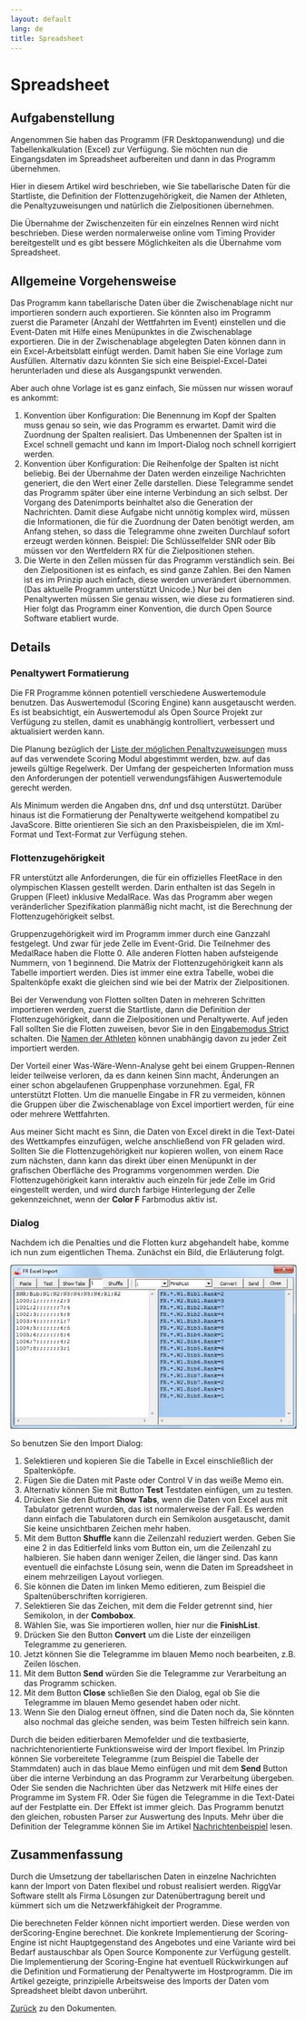 ```yaml
---
layout: default
lang: de
title: Spreadsheet
---
```


# Spreadsheet

## Aufgabenstellung

Angenommen Sie haben das Programm (FR Desktopanwendung) und die
Tabellenkalkulation (Excel) zur Verfügung. Sie möchten nun die Eingangsdaten im
Spreadsheet aufbereiten und dann in das Programm übernehmen.

Hier in diesem Artikel wird beschrieben, wie Sie tabellarische Daten für die
Startliste, die Definition der Flottenzugehörigkeit, die Namen der Athleten, die
Penaltyzuweisungen und natürlich die Zielpositionen übernehmen.

Die Übernahme der Zwischenzeiten für ein einzelnes Rennen wird nicht
beschrieben. Diese werden normalerweise online vom Timing Provider bereitgestellt
und es gibt bessere Möglichkeiten als die Übernahme vom Spreadsheet.

## Allgemeine Vorgehensweise

Das Programm kann tabellarische Daten über die Zwischenablage nicht nur
importieren sondern auch exportieren. Sie könnten also im Programm zuerst die
Parameter (Anzahl der Wettfahrten im Event) einstellen und die Event-Daten mit
Hilfe eines Menüpunktes in die Zwischenablage exportieren. Die in der
Zwischenablage abgelegten Daten können dann in ein Excel-Arbeitsblatt einfügt
werden. Damit haben Sie eine Vorlage zum Ausfüllen. Alternativ dazu könnten Sie
sich eine Beispiel-Excel-Datei herunterladen und diese als Ausgangspunkt
verwenden.

Aber auch ohne Vorlage ist es ganz einfach, Sie müssen nur wissen worauf es ankommt:

1. Konvention über Konfiguration: Die Benennung im Kopf der Spalten muss genau
so sein, wie das Programm es erwartet. Damit wird die Zuordnung der Spalten
realisiert. Das Umbenennen der Spalten ist in Excel schnell gemacht und kann im
Import-Dialog noch schnell korrigiert werden.
1. Konvention über Konfiguration: Die Reihenfolge der Spalten ist nicht
beliebig. Bei der Übernahme der Daten werden einzeilige Nachrichten generiert,
die den Wert einer Zelle darstellen. Diese Telegramme sendet das Programm später
über eine interne Verbindung an sich selbst. Der Vorgang des Datenimports
beinhaltet also die Generation der Nachrichten. Damit diese Aufgabe nicht
unnötig komplex wird, müssen die Informationen, die für die Zuordnung der Daten
benötigt werden, am Anfang stehen, so dass die Telegramme ohne zweiten Durchlauf
sofort erzeugt werden können. Beispiel: Die Schlüsselfelder SNR oder Bib müssen
vor den Wertfeldern RX für die Zielpositionen stehen.
1. Die Werte in den Zellen müssen für das Programm verständlich sein. Bei den
Zielpositionen ist es einfach, es sind ganze Zahlen. Bei den Namen ist es im
Prinzip auch einfach, diese werden unverändert übernommen. (Das aktuelle
Programm unterstützt Unicode.) Nur bei den Penaltywerten müssen Sie genau
wissen, wie diese zu formatieren sind. Hier folgt das Programm einer Konvention,
die durch Open Source Software etabliert wurde.

## Details

### Penaltywert Formatierung

Die FR Programme können potentiell verschiedene Auswertemodule benutzen. Das
Auswertemodul (Scoring Engine) kann ausgetauscht werden. Es ist beabsichtigt,
ein Auswertemodul als Open Source Projekt zur Verfügung zu stellen, damit es
unabhängig kontrolliert, verbessert und aktualisiert werden kann.

Die Planung bezüglich der [Liste der möglichen Penaltyzuweisungen](doc-supported-penalties.html) muss
auf das verwendete Scoring Modul abgestimmt werden,
bzw. auf das jeweils gültige Regelwerk.
Der Umfang der gespeicherten Information muss den Anforderungen der potentiell verwendungsfähigen Auswertemodule gerecht werden.

Als Minimum werden die Angaben dns, dnf und dsq unterstützt. Darüber hinaus
ist die Formatierung der Penaltywerte weitgehend kompatibel zu JavaScore. Bitte
orientieren Sie sich an den Praxisbeispielen, die im Xml-Format und Text-Format
zur Verfügung stehen.

### Flottenzugehörigkeit

FR unterstützt alle Anforderungen, die für ein offizielles FleetRace in den
olympischen Klassen gestellt werden. Darin enthalten ist das Segeln in Gruppen
(Fleet) inklusive MedalRace. Was das Programm aber wegen veränderlicher
Spezifikation planmäßig nicht macht, ist die Berechnung der Flottenzugehörigkeit
selbst.

Gruppenzugehörigkeit wird im Programm immer durch eine Ganzzahl festgelegt.
Und zwar für jede Zelle im Event-Grid. Die Teilnehmer des MedalRace haben die
Flotte 0. Alle anderen Flotten haben aufsteigende Nummern, von 1 beginnend. Die
Matrix der Flottenzugehörigkeit kann als Tabelle importiert werden. Dies ist
immer eine extra Tabelle, wobei die Spaltenköpfe exakt die gleichen sind wie bei
der Matrix der Zielpositionen.

Bei der Verwendung von Flotten sollten Daten in mehreren Schritten
importieren werden, zuerst die Startliste, dann die Definition der
Flottenzugehörigkeit, dann die Zielpositionen und Penaltywerte. Auf jeden Fall
sollten Sie die Flotten zuweisen, bevor Sie in den [Eingabemodus Strict](doc-input-mode.html) schalten.
Die [Namen der Athleten](doc-entry-names.html) können unabhängig davon zu jeder Zeit importiert werden.

Der Vorteil einer Was-Wäre-Wenn-Analyse geht bei einem Gruppen-Rennen
leider teilweise verloren, da es dann keinen Sinn macht, Änderungen an einer
schon abgelaufenen Gruppenphase vorzunehmen. Egal, FR unterstützt Flotten.
Um die manuelle Eingabe in FR zu vermeiden, können die Gruppen über die
Zwischenablage von Excel importiert werden, für eine oder mehrere
Wettfahrten.

Aus meiner Sicht macht es Sinn, die Daten von Excel direkt in die Text-Datei
des Wettkampfes einzufügen, welche anschließend von FR geladen wird. Sollten Sie
die Flottenzugehörigkeit nur kopieren wollen, von einem Race zum nächsten, dann
kann das direkt über einen Menüpunkt in der grafischen Oberfläche des Programms
vorgenommen werden. Die Flottenzugehörigkeit kann interaktiv auch einzeln für
jede Zelle im Grid eingestellt werden, und wird durch farbige Hinterlegung der
Zelle gekennzeichnet, wenn der **Color F** Farbmodus aktiv ist.

### Dialog

Nachdem ich die Penalties und die Flotten kurz abgehandelt habe, 
komme ich nun zum eigentlichen Thema. 
Zunächst ein Bild, die Erläuterung folgt.

![Screenshot vom FR spreadsheet data import dialog](../images/FR-Excel-Import.png)

So benutzen Sie den Import Dialog:

1. Selektieren und kopieren Sie die Tabelle in Excel einschließlich der Spaltenköpfe.
1. Fügen Sie die Daten mit Paste oder Control V in das weiße Memo ein.
1. Alternativ können Sie mit Button **Test** Testdaten einfügen, um zu testen.
1. Drücken Sie den Button **Show Tabs**, wenn die Daten von Excel aus mit Tabulator getrennt wurden,
das ist normalerweise der Fall.
Es werden dann einfach die Tabulatoren durch ein Semikolon ausgetauscht, damit Sie keine unsichtbaren Zeichen mehr haben.
1. Mit dem Button **Shuffle** kann die Zeilenzahl reduziert werden.
Geben Sie eine 2 in das Editierfeld links vom Button ein, um die Zeilenzahl zu halbieren.
Sie haben dann weniger Zeilen, die länger sind.
Das kann eventuell die einfachste Lösung sein, wenn die Daten im Spreadsheet in einem mehrzeiligen Layout vorliegen.
1. Sie können die Daten im linken Memo editieren, zum Beispiel die Spaltenüberschriften korrigieren.
1. Selektieren Sie das Zeichen, mit dem die Felder getrennt sind, hier Semikolon, in der **Combobox**.
1. Wählen Sie, was Sie importieren wollen, hier nur die **FinishList**.
1. Drücken Sie den Button **Convert** um die Liste der einzeiligen Telegramme zu generieren.
1. Jetzt können Sie die Telegramme im blauen Memo noch bearbeiten, z.B. Zeilen löschen.
1. Mit dem Button **Send** würden Sie die Telegramme zur Verarbeitung an das Programm schicken.
1. Mit dem Button **Close** schließen Sie den Dialog, egal ob Sie die Telegramme im blauen Memo gesendet haben oder nicht.
1. Wenn Sie den Dialog erneut öffnen, sind die Daten noch da,
Sie könnten also nochmal das gleiche senden, was beim Testen hilfreich sein kann.

Durch die beiden editierbaren Memofelder und die textbasierte, nachrichtenorientierte Funktionsweise wird der Import flexibel. 
Im Prinzip können Sie vorbereitete Telegramme (zum Beispiel die Tabelle der Stammdaten)
auch in das blaue Memo einfügen und mit dem **Send** Button über die interne Verbindung an das Programm zur Verarbeitung übergeben. 
Oder Sie senden die Nachrichten über das Netzwerk mit Hilfe eines der Programme im System FR. 
Oder Sie fügen die Telegramme in die Text-Datei auf der Festplatte ein. 
Der Effekt ist immer gleich. 
Das Programm benutzt den gleichen, robusten Parser zur Auswertung des Inputs. 
Mehr über die Definition der Telegramme können Sie im Artikel [Nachrichtenbeispiel](doc-msg-example.html) lesen.

## Zusammenfassung

Durch die Umsetzung der tabellarischen Daten in einzelne Nachrichten kann der Import von Daten flexibel und robust realisiert werden. 
RiggVar Software stellt als Firma Lösungen zur Datenübertragung bereit und kümmert sich um die Netzwerkfähigkeit der Programme.

Die berechneten Felder können nicht importiert werden. 
Diese werden von derScoring-Engine berechnet. 
Die konkrete Implementierung der Scoring-Engine ist nicht Hauptgegenstand des Angebotes 
und eine Variante wird bei Bedarf austauschbar als Open Source Komponente zur Verfügung gestellt. 
Die Implementierung der Scoring-Engine hat eventuell Rückwirkungen auf die Definition und Formatierung der Penaltywerte im Hostprogramm. 
Die im Artikel gezeigte, prinzipielle Arbeitsweise des Imports der Daten vom Spreadsheet bleibt davon unberührt.

[Zurück](doc-index.html.html) zu den Dokumenten.